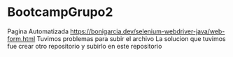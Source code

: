 # BootcampGrupo2

Pagina Automatizada https://bonigarcia.dev/selenium-webdriver-java/web-form.html
Tuvimos problemas  para subir el archivo
La solucion que tuvimos fue crear otro repositorio y subirlo en este repositorio
